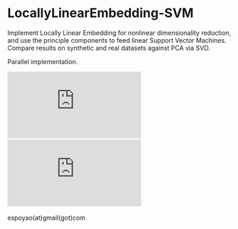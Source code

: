 # LocallyLinearEmbedding-SVM

Implement Locally Linear Embedding for nonlinear dimensionality reduction, and use the principle components to feed linear Support Vector Machines. Compare results on synthetic and real datasets against PCA via SVD. 

Parallel implementation. 

![alt text](https://github.com/ShiboYao/LocallyLinearEmbedding-SVM/blob/master/sphere.pdf)
![alt text](https://github.com/ShiboYao/LocallyLinearEmbedding-SVM/blob/master/twin.pdf)


espoyao(at)gmail(got)com
